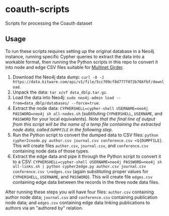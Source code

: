 # coauth-scripts
Scripts for processing the Coauth dataset

## Usage

To run these scripts requires setting up the original database in a Neo4j
instance, running specific Cypher queries to extract the data into a workable
format, then running the Python scripts in this repo to convert it into node and
edge CSV files suitable for [Multinet Girder](https://github.com/multinet-app/multinet-girder).

1. Download the Neo4j data dump: `curl -O -J
   https://data.kitware.com/api/v1/file/5cc709cf8d777f072b766fbf/download`.
2. Unpack the data: `tar xzvf data_dblp.tar.gz`.
3. Load the data into Neo4j: `sudo neo4j-admin load --from=data_dblp/databases/
   --force=true`.
4. Extract the node data: `CYPHERSHELL=cypher-shell USERNAME=neo4j
   PASSWORD=neo4j sh all-nodes.sh` (subtituting `CYPHERSHELL`, `USERNAME`, and
   `PASSWORD` for your local equivalents). _Note that the final line of output
   from this script will be the name of a temp file containing the extracted
   node data, called `DUMPFILE` in the following step._
5. Run the Python script to convert the dumped data to CSV files: `python
   cypher2cnode.py author.csv journal.csv conference.csv <${DUMPFILE}`. This
   will create files `author.csv`, `journal.csv`, and `conference.csv`
   containing node data of those types.
6. Extract the edge data and pipe it through the Python script to convert it to
   a CSV: `CYPHERSHELL=cypher-shell USERNAME=neo4j PASSWORD=neo4j sh all-links.sh | python cypher2edge.py author.csv journal.csv conference.csv \>edges.csv` (again substituting proper values for `CYPHERSHELL`, `USERNAME`,
   and `PASSWORD`). This will create file `edges.csv` containing edge data
   between the records in the three node data files.

After running these steps you will have four files: `author.csv` containing
author node data; `journal.csv` and `conference.csv` containing publication node
data; and `edges.csv` containing edge data linking publications to authors via
an "authored by" relation.
